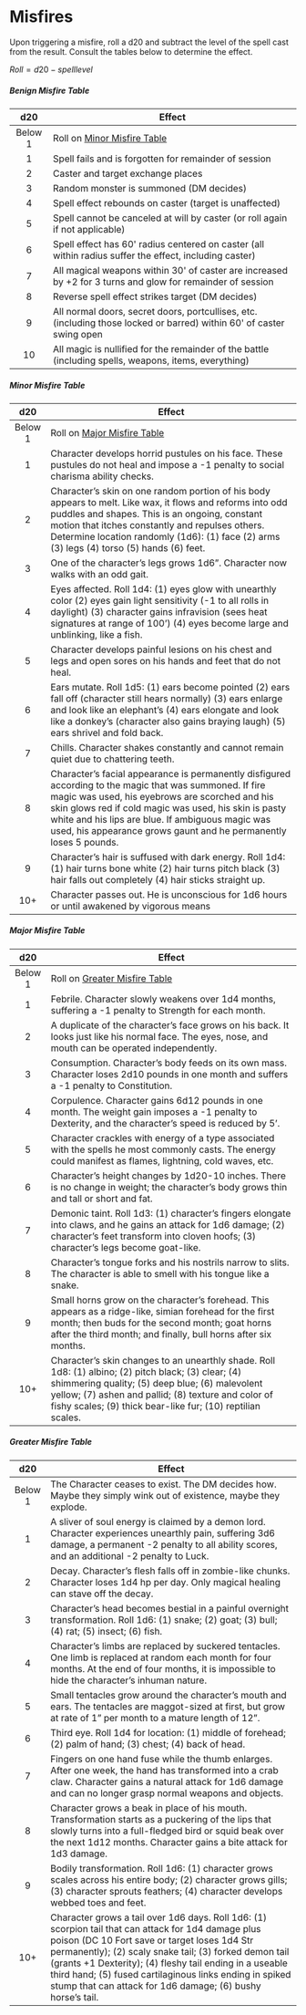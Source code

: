 # Misfires
Upon triggering a misfire, roll a d20 and subtract the level of the spell cast from the result. Consult the tables below to determine the effect.

$Roll = d20 - spell level$

##### Benign Misfire Table
|   d20   	| Effect                                                                                                                	|
|:-------:	|-----------------------------------------------------------------------------------------------------------------------	|
| Below 1 	| Roll on [Minor Misfire Table](#minor-misfire-table)                                                                                    |
|    1    	| Spell fails and is forgotten for remainder of session                                                                 	|
|    2    	| Caster and target exchange places                                                                                     	|
|    3    	| Random monster is summoned (DM decides)                                                                               	|
|    4    	| Spell effect rebounds on caster (target is unaffected)                                                                	|
|    5    	| Spell cannot be canceled at will by caster (or roll again if not applicable)                                          	|
|    6    	| Spell effect has 60' radius centered on caster (all within radius suffer the effect, including caster)                	|
|    7    	| All magical weapons within 30' of caster are increased by +2 for 3 turns and glow for remainder of session            	|
|    8    	| Reverse spell effect strikes target (DM decides)                                                                      	|
|    9    	| All normal doors, secret doors, portcullises, etc. (including those locked or barred) within 60' of caster swing open 	|
|    10   	| All magic is nullified for the remainder of the battle (including spells, weapons, items, everything)                 	|
  

##### Minor Misfire Table
|   d20   	| Effect                                                                                                                                                                                                                                                                                                                                       	|
|:-------:	|----------------------------------------------------------------------------------------------------------------------------------------------------------------------------------------------------------------------------------------------------------------------------------------------------------------------------------------------	|
| Below 1 	| Roll on [Major Misfire Table](#major-misfire-table)                                                                                                                                                                                                                                                                                                                   	|
|    1    	| Character develops horrid pustules on his face. These pustules do not heal and impose a -1 penalty to social charisma ability checks.                                                                                                                                                                                                        	|
|    2    	| Character’s skin on one random portion of his body appears to melt. Like wax, it flows and reforms into odd puddles and shapes. This is an ongoing, constant motion that itches constantly and repulses others. Determine location randomly (1d6): (1) face (2) arms (3) legs (4) torso (5) hands (6) feet.                                  	|
|    3    	| One of the character’s legs grows 1d6”. Character now walks with an odd gait.                                                                                                                                                                                                                                                                	|
|    4    	| Eyes affected. Roll 1d4: (1) eyes glow with unearthly color (2) eyes gain light sensitivity (-1 to all rolls in daylight) (3) character gains infravision (sees heat signatures at range of 100’) (4) eyes become large and unblinking, like a fish.                                                                                         	|
|    5    	| Character develops painful lesions on his chest and legs and open sores on his hands and feet that do not heal.                                                                                                                                                                                                                              	|
|    6    	| Ears mutate. Roll 1d5: (1) ears become pointed (2) ears fall off (character still hears normally) (3) ears enlarge and look like an elephant’s (4) ears elongate and look like a donkey’s (character also gains braying laugh) (5) ears shrivel and fold back.                                                                               	|
|    7    	| Chills. Character shakes constantly and cannot remain quiet due to chattering teeth.                                                                                                                                                                                                                                                         	|
|    8    	| Character’s facial appearance is permanently disfigured according to the magic that was summoned. If fire magic was used, his eyebrows are scorched and his skin glows red if cold magic was used, his skin is pasty white and his lips are blue. If ambiguous magic was used, his appearance grows gaunt and he permanently loses 5 pounds. 	|
|    9    	| Character’s hair is suffused with dark energy. Roll 1d4: (1) hair turns bone white (2) hair turns pitch black (3) hair falls out completely (4) hair sticks straight up.                                                                                                                                                                     	|
|   10+   	| Character passes out. He is unconscious for 1d6 hours or until awakened by vigorous means                                                                                                                                                                                                                                                    	|

##### Major Misfire Table
|   d20   	| Effect                                                                                                                                                                                                                                                                       	|
|:-------:	|------------------------------------------------------------------------------------------------------------------------------------------------------------------------------------------------------------------------------------------------------------------------------	|
| Below 1 	| Roll on [Greater Misfire Table](#greater-misfire-table)                                                                                                                                                                                                                                                	|
|    1    	| Febrile. Character slowly weakens over 1d4 months, suffering a -1 penalty to Strength for each month.                                                                                                                                                                        	|
|    2    	| A duplicate of the character’s face grows on his back. It looks just like his normal face. The eyes, nose, and mouth can be operated independently.                                                                                                                          	|
|    3    	| Consumption. Character’s body feeds on its own mass. Character loses 2d10 pounds in one month and suffers a -1 penalty to Constitution.                                                                                                                                      	|
|    4    	| Corpulence. Character gains 6d12 pounds in one month. The weight gain imposes a -1 penalty to Dexterity, and the character’s speed is reduced by 5’.                                                                                                                         	|
|    5    	| Character crackles with energy of a type associated with the spells he most commonly casts. The energy could manifest as flames, lightning, cold waves, etc.                                                                                                                 	|
|    6    	| Character’s height changes by 1d20-10 inches. There is no change in weight; the character’s body grows thin and tall or short and fat.                                                                                                                                       	|
|    7    	| Demonic taint. Roll 1d3: (1) character’s fingers elongate into claws, and he gains an attack for 1d6 damage; (2) character’s feet transform into cloven hoofs; (3) character’s legs become goat-like.                                                                        	|
|    8    	| Character’s tongue forks and his nostrils narrow to slits. The character is able to smell with his tongue like a snake.                                                                                                                                                      	|
|    9    	| Small horns grow on the character’s forehead. This appears as a ridge-like, simian forehead for the first month; then buds for the second month; goat horns after the third month; and finally, bull horns after six months.                                                 	|
|   10+   	| Character’s skin changes to an unearthly shade. Roll 1d8: (1) albino; (2) pitch black; (3) clear; (4) shimmering quality; (5) deep blue; (6) malevolent yellow; (7) ashen and pallid; (8) texture and color of fishy scales; (9) thick bear-like fur; (10) reptilian scales. 	|

##### Greater Misfire Table
|   d20   	| Effect                                                                                                                                                                                                                                                                                                                                                                                              	|
|:-------:	|-----------------------------------------------------------------------------------------------------------------------------------------------------------------------------------------------------------------------------------------------------------------------------------------------------------------------------------------------------------------------------------------------------	|
| Below 1 	| The Character ceases to exist. The DM decides how. Maybe they simply wink out of existence, maybe they explode.                                                                                                                                                                                                                                                                                     	|
|    1    	| A sliver of soul energy is claimed by a demon lord. Character experiences unearthly pain, suffering 3d6 damage, a permanent -2 penalty to all ability scores, and an additional -2 penalty to Luck.                                                                                                                                                                                                 	|
|    2    	| Decay. Character’s flesh falls off in zombie-like chunks. Character loses 1d4 hp per day. Only magical healing can stave off the decay.                                                                                                                                                                                                                                                             	|
|    3    	| Character’s head becomes bestial in a painful overnight transformation. Roll 1d6: (1) snake; (2) goat; (3) bull; (4) rat; (5) insect; (6) fish.                                                                                                                                                                                                                                                     	|
|    4    	| Character’s limbs are replaced by suckered tentacles. One limb is replaced at random each month for four months. At the end of four months, it is impossible to hide the character’s inhuman nature.                                                                                                                                                                                                	|
|    5    	| Small tentacles grow around the character’s mouth and ears. The tentacles are maggot-sized at first, but grow at rate of 1” per month to a mature length of 12”.                                                                                                                                                                                                                                    	|
|    6    	| Third eye. Roll 1d4 for location: (1) middle of forehead; (2) palm of hand; (3) chest; (4) back of head.                                                                                                                                                                                                                                                                                            	|
|    7    	| Fingers on one hand fuse while the thumb enlarges. After one week, the hand has transformed into a crab claw. Character gains a natural attack for 1d6 damage and can no longer grasp normal weapons and objects.                                                                                                                                                                                   	|
|    8    	| Character grows a beak in place of his mouth. Transformation starts as a puckering of the lips that slowly turns into a full-fledged bird or squid beak over the next 1d12 months. Character gains a bite attack for 1d3 damage.                                                                                                                                                                    	|
|    9    	| Bodily transformation. Roll 1d6: (1) character grows scales across his entire body; (2) character grows gills; (3) character sprouts feathers; (4) character develops webbed toes and feet.                                                                                                                                                                                                         	|
|   10+   	| Character grows a tail over 1d6 days. Roll 1d6: (1) scorpion tail that can attack for 1d4 damage plus poison (DC 10 Fort save or target loses 1d4 Str permanently); (2) scaly snake tail; (3) forked demon tail (grants +1 Dexterity); (4) fleshy tail ending in a useable third hand; (5) fused cartilaginous links ending in spiked stump that can attack for 1d6 damage; (6) bushy horse’s tail. 	|